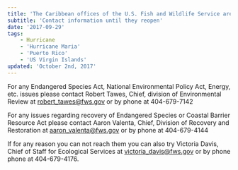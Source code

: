 ```yaml
---
title: 'The Caribbean offices of the U.S. Fish and Wildlife Service are temporarily closed due to Hurricane Maria'
subtitle: 'Contact information until they reopen'
date: '2017-09-29'
tags:
    - Hurricane
    - 'Hurricane Maria'
    - 'Puerto Rico'
    - 'US Virgin Islands'
updated: 'October 2nd, 2017'
---
```


For any Endangered Species Act, National Environmental Policy Act, Energy, etc. issues please contact Robert Tawes, Chief, division of Environmental Review at [robert_tawes@fws.gov](mailto:robert_tawes@fws.gov) or by phone at 404-679-7142
 
For any issues regarding recovery of Endangered Species or Coastal Barrier Resource Act please contact Aaron Valenta, Chief, Division of Recovery and Restoration at [aaron_valenta@fws.gov](mailto:aaron_valenta@fws.gov) or by phone at 404-679-4144
 
If for any reason you can not reach them you can also try Victoria Davis, Chief of Staff for Ecological Services at [victoria_davis@fws.gov](mailto:victoria_davis@fws.gov) or by phone phone at 404-679-4176.
 
 
